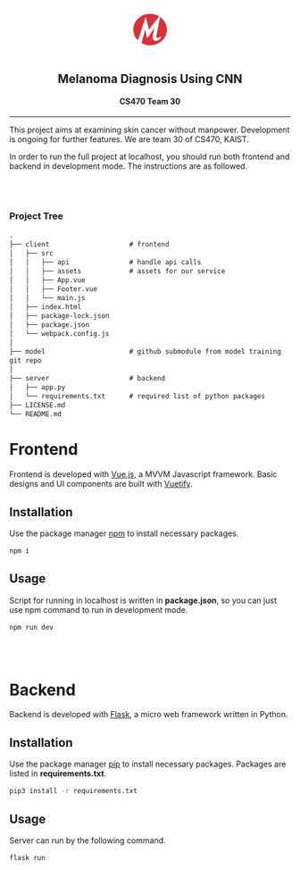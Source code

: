 <p align="center"><img width="100" src="./client/src/assets/logo.png"></p>

<h2 align="center">Melanoma Diagnosis Using CNN</h2>
<h4 align="center">CS470 Team 30</h4>

---

This project aims at examining skin cancer without manpower. Development is ongoing for further features. We are team 30 of CS470, KAIST.

In order to run the full project at localhost, you should run both frontend and backend in development mode. The instructions are as followed.

<br></br>

### Project Tree
```
.
├── client                    # frontend
│   ├── src
│   │   ├── api               # handle api calls
│   │   ├── assets            # assets for our service
│   │   ├── App.vue
│   │   ├── Footer.vue
│   │   └── main.js
│   ├── index.html
│   ├── package-lock.json
│   ├── package.json
│   └── webpack.config.js
│
├── model                     # github submodule from model training git repo
│
├── server                    # backend
│   ├── app.py
│   └── requirements.txt      # required list of python packages
├── LICENSE.md
└── README.md
```

# Frontend

Frontend is developed with [Vue.js](https://vuejs.org/), a MVVM Javascript framework. Basic designs and UI components are built with [Vuetify](https://vuetifyjs.com/). 
## Installation

Use the package manager [npm](https://www.npmjs.com/) to install necessary packages.
```bash
npm i
```

## Usage

Script for running in localhost is written in **package.json**, so you can just use npm command to run in development mode.
```bash
npm run dev
```

<br></br>

# Backend
Backend is developed with [Flask](https://flask.palletsprojects.com/en/1.1.x/), a micro web framework written in Python.
## Installation

Use the package manager [pip](https://pip.pypa.io/en/stable/) to install necessary packages. Packages are listed in **requirements.txt**.
```bash
pip3 install -r requirements.txt
```

## Usage

Server can run by the following command.
```bash
flask run
```